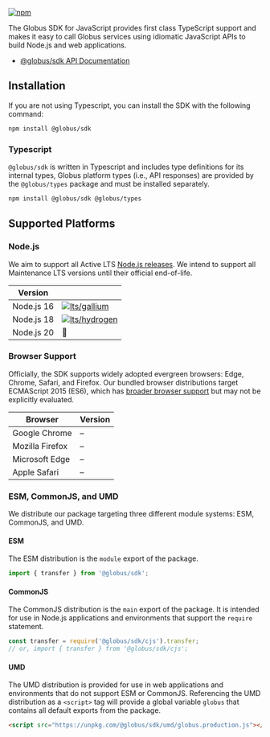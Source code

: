 [![npm](https://img.shields.io/npm/v/@globus/sdk)](https://www.npmjs.com/package/@globus/sdk)


The Globus SDK for JavaScript provides first class TypeScript support and makes it easy to call Globus services using idiomatic JavaScript APIs to build Node.js and web applications.


- [@globus/sdk API Documentation](https://globusonline.github.io/globus-sdk-javascript/)

## Installation

If you are not using Typescript, you can install the SDK with the following command:

```sh
npm install @globus/sdk
```

### Typescript

`@globus/sdk` is written in Typescript and includes type definitions for its internal types, Globus platform types (i.e., API responses) are provided by the `@globus/types` package and must be installed separately.

```sh
npm install @globus/sdk @globus/types
```


## Supported Platforms

### Node.js

We aim to support all Active LTS [Node.js releases](https://nodejs.org/en/about/releases/). We intend to support all Maintenance LTS versions until their official end-of-life.

| Version    |         |
|------------|---------|
| Node.js 16 | [![lts/gallium](https://github.com/globusonline/globus-sdk-javascript/actions/workflows/test.yml/badge.svg?branch=main)](https://github.com/globusonline/globus-sdk-javascript/actions/workflows/test.yml) ||
| Node.js 18 | [![lts/hydrogen](https://github.com/globusonline/globus-sdk-javascript/actions/workflows/test.yml/badge.svg?branch=main)](https://github.com/globusonline/globus-sdk-javascript/actions/workflows/test.yml) |
| Node.js 20 |    🧪    |


### Browser Support

Officially, the SDK supports widely adopted evergreen browsers: Edge, Chrome, Safari, and Firefox. Our bundled browser distributions target ECMAScript 2015 (ES6), which has [broader browser support](https://caniuse.com/es6) but may not be explicitly evaluated.

| Browser         | Version |
|-----------------|---------|
| Google Chrome   |    –    |
| Mozilla Firefox |    –    |
| Microsoft Edge  |    –    |
| Apple Safari    |    –    |

### ESM, CommonJS, and UMD

We distribute our package targeting three different module systems: ESM, CommonJS, and UMD.

#### ESM
The ESM distribution is the `module` export of the package.

```js
import { transfer } from '@globus/sdk';
```

#### CommonJS

The CommonJS distribution is the `main` export of the package. It is intended for use in Node.js applications and environments that support the `require` statement.

```js
const transfer = require('@globus/sdk/cjs').transfer;
// or, import { transfer } from '@globus/sdk/cjs';
```

#### UMD

The UMD distribution is provided for use in web applications and environments that do not support ESM or CommonJS. Referencing the UMD distribution as a `<script>` tag will provide a global variable `globus` that contains all default exports from the package.

```html
<script src="https://unpkg.com/@globus/sdk/umd/globus.production.js"></script>
```